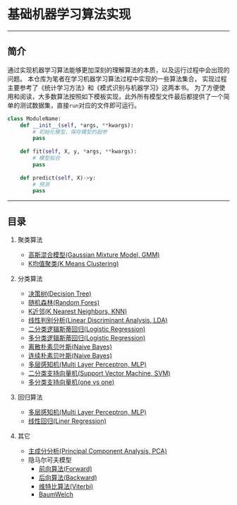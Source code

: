 # 基础机器学习算法实现

----------------------
## 简介
通过实现机器学习算法能够更加深刻的理解算法的本质，以及运行过程中会出现的问题。
本仓库为笔者在学习机器学习算法过程中实现的一些算法集合，
实现过程主要参考了《统计学习方法》和《模式识别与机器学习》这两本书。
为了方便使用和阅读，大多数算法按照如下模板实现，此外所有模型文件最后都提供了一个简单的测试数据集，直接`run`对应的文件即可运行。
```python
class ModuleName:
    def __init__(self, *args, **kwargs):
        # 初始化模型，保存模型的超参
        pass
    
    def fit(self, X, y, *args, **kwargs):
        # 模型拟合
        pass
    
    def predict(self, X)->y:
        # 预测
        pass
```

-------------------------------
## 目录

1. 聚类算法 
    - [高斯混合模型(Gaussian Mixture Model, GMM)](/clustering/gmm.py)
    - [K均值聚类(K Means Clustering)](/clustering/k_means.py)
    
2. 分类算法
    - [决策树(Decision Tree)](/DecisionTree/decision_tree.py)
    - [随机森林(Random Fores)](/DecisionTree/random_forest.py)
    - [K近邻(K Nearest Neighbors, KNN)](/KNearestNeighbors/scratch_knn.py)
    - [线性判别分析(Linear Discriminant Analysis, LDA)](/LDA/LDA.py)
    - [二分类逻辑斯蒂回归(Logistic Regression)](/LogisticRegression/lr_binary_class.py)
    - [多分类逻辑斯蒂回归(Logistic Regression)](/LogisticRegression/lr_multiclass.py)
    - [离散朴素贝叶斯(Naive Bayes)](/NaiveBayes/discrete_nb.py)
    - [连续朴素贝叶斯(Naive Bayes)](/NaiveBayes/gaussian_nb.py)
    - [多层感知机(Multi Layer Perceptron, MLP)](/NeuralNetwork/MLPClassifier.py)
    - [二分类支持向量机(Support Vector Machine, SVM)](/SupportVectorMachine/SVM.py)
    - [多分类支持向量机(one vs one)](/SupportVectorMachine/MultiClassSVM.py)
    
3. 回归算法
    - [多层感知机(Multi Layer Perceptron, MLP)](/NeuralNetwork/MLPRegressor.py)
    - [线性回归(Liner Regression)](/LeastSquare/linear_regression_with_penalty.py)
    
4. 其它
    - [主成分分析(Principal Component Analysis, PCA)](/PCA/pca.py)
    - 隐马尔可夫模型
        - [前向算法(Forward)](/HiddenMarkovModel/hmm.py)
        - [后向算法(Backward)](/HiddenMarkovModel/hmm.py)
        - [维特比算法(Viterbi)](/HiddenMarkovModel/hmm.py)
        - [BaumWelch](/HiddenMarkovModel/hmm.py)
